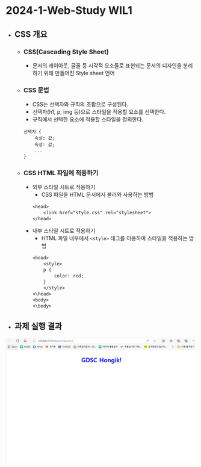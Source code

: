 2024-1-Web-Study WIL1
============================

* ## CSS 개요
    * ### CSS(Cascading Style Sheet)
        * 문서의 레이아웃, 글꼴 등 시각적 요소들로 표현되는 문서의 디자인을 분리하기 위해 만들어진 Style sheet 언어
    * ### CSS 문법
        * CSS는 선택자와 규칙의 조합으로 구성된다.
        * 선택자(h1, p, img 등)으로 스타일을 적용할 요소를 선택한다.
        * 규칙에서 선택한 요소에 적용할 스타일을 정의한다.
        ```
        선택자 {
            속성: 값;
            속성: 값;
            ...
        }
        ```
    
    * ### CSS HTML 파일에 적용하기
        * 외부 스타일 시트로 적용하기
            * CSS 파일을 HTML 문서에서 불러와 사용하는 방법
            ```
            <head>
                <link href="style.css" rel="stylesheet">
            </head>
            ```
        * 내부 스타일 시트로 적용하기
            * HTML 파일 내부에서 `<style>` 태그를 이용하여 스타일을 적용하는 방법
            ```
            <head>
                <style>
                p {
                    color: red;
                }
                </style>
            <\head>
            <body>
            <\body>
            ```

* ## 과제 실행 결과
![html_result](./html_basic.jpg)
